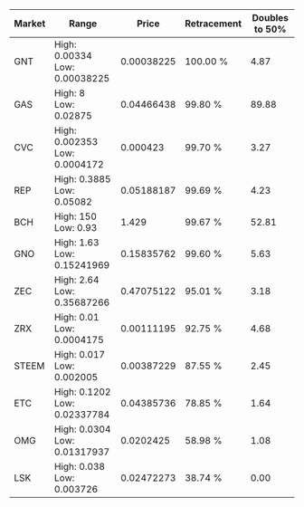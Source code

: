 | Market | Range | Price| Retracement | Doubles to 50% |
| --- | --- | --- | --- | --- |
| GNT | High: 0.00334<br />Low: 0.00038225 | 0.00038225 | 100.00 % | 4.87 |
| GAS | High: 8<br />Low: 0.02875 | 0.04466438 | 99.80 % | 89.88 |
| CVC | High: 0.002353<br />Low: 0.0004172 | 0.000423 | 99.70 % | 3.27 |
| REP | High: 0.3885<br />Low: 0.05082 | 0.05188187 | 99.69 % | 4.23 |
| BCH | High: 150<br />Low: 0.93 | 1.429 | 99.67 % | 52.81 |
| GNO | High: 1.63<br />Low: 0.15241969 | 0.15835762 | 99.60 % | 5.63 |
| ZEC | High: 2.64<br />Low: 0.35687266 | 0.47075122 | 95.01 % | 3.18 |
| ZRX | High: 0.01<br />Low: 0.0004175 | 0.00111195 | 92.75 % | 4.68 |
| STEEM | High: 0.017<br />Low: 0.002005 | 0.00387229 | 87.55 % | 2.45 |
| ETC | High: 0.1202<br />Low: 0.02337784 | 0.04385736 | 78.85 % | 1.64 |
| OMG | High: 0.0304<br />Low: 0.01317937 | 0.0202425 | 58.98 % | 1.08 |
| LSK | High: 0.038<br />Low: 0.003726 | 0.02472273 | 38.74 % | 0.00 |
